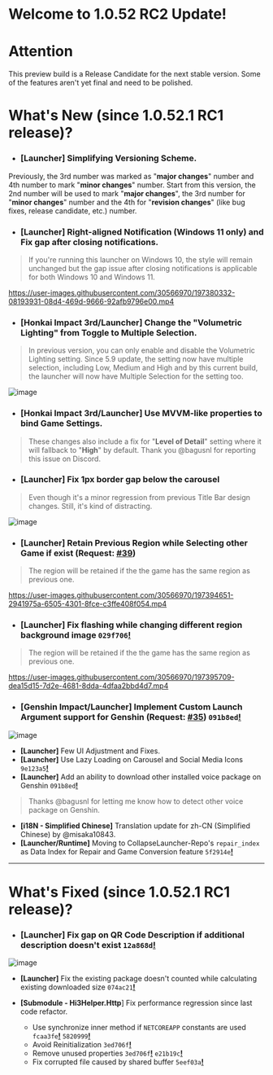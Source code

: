 # Welcome to 1.0.52 RC2 Update!

# Attention
This preview build is a Release Candidate for the next stable version. Some of the features aren't yet final and need to be polished.

# What's New (since 1.0.52.1 RC1 release)?
- ### [Launcher] Simplifying Versioning Scheme.
Previously, the 3rd number was marked as "**major changes**" number and 4th number to mark "**minor changes**" number. Start from this version, the 2nd number will be used to mark "**major changes**", the 3rd number for "**minor changes**" number and the 4th for "**revision changes**" (like bug fixes, release candidate, etc.) number.

- ### [Launcher] Right-aligned Notification (Windows 11 only) and Fix gap after closing notifications.
> If you're running this launcher on Windows 10, the style will remain unchanged but the gap issue after closing notifications is applicable for both Windows 10 and Windows 11.

https://user-images.githubusercontent.com/30566970/197380332-08193931-08d4-469d-9666-92afb9796e00.mp4

- ### [Honkai Impact 3rd/Launcher] Change the "**Volumetric Lighting**"  from Toggle to Multiple Selection.
> In previous version, you can only enable and disable the Volumetric Lighting setting.
> Since 5.9 update, the setting now have multiple selection, including Low, Medium and High and by this current build, the launcher will now have Multiple Selection for the setting too.

![image](https://user-images.githubusercontent.com/30566970/197382040-bb5cf6fb-8737-4b74-a425-59e111eb459f.png)

- ### [Honkai Impact 3rd/Launcher] Use MVVM-like properties to bind Game Settings.
> These changes also include a fix for "**Level of Detail**" setting where it will fallback to "**High**" by default.
> Thank you @bagusnl for reporting this issue on Discord.

- ### [Launcher] Fix 1px border gap below the carousel
> Even though it's a minor regression from previous Title Bar design changes. Still, it's kind of distracting.

![image](https://user-images.githubusercontent.com/30566970/197393782-c53b3d44-3740-44ca-a4ed-dfae64f544de.png)

- ### [Launcher] Retain Previous Region while Selecting other Game if exist (Request: [**#39**](https://github.com/neon-nyan/CollapseLauncher/issues/39))
> The region will be retained if the the game has the same region as previous one.

https://user-images.githubusercontent.com/30566970/197394651-2941975a-6505-4301-8fce-c3ffe408f054.mp4

- ### [Launcher] Fix flashing while changing different region background image ``029f706``[**!**](https://github.com/neon-nyan/CollapseLauncher/commit/029f706850092f42688fcb9bec24a819614440a3)
> The region will be retained if the the game has the same region as previous one.

https://user-images.githubusercontent.com/30566970/197395709-dea15d15-7d2e-4681-8dda-4dfaa2bbd4d7.mp4

- ### [Genshin Impact/Launcher] Implement Custom Launch Argument support for Genshin (Request: [**#35**](https://github.com/neon-nyan/CollapseLauncher/issues/35)) ``091b8ed``[**!**](https://github.com/neon-nyan/CollapseLauncher/commit/091b8ede4746c999b55f689d67e96dc3f03a40dd)

![image](https://user-images.githubusercontent.com/30566970/197396576-3177a8be-0f67-4dd6-ba23-6dc6abfd05ca.png)

- **[Launcher]** Few UI Adjustment and Fixes.
- **[Launcher]** Use Lazy Loading on Carousel and Social Media Icons ``9e123a5``[**!**](https://github.com/neon-nyan/CollapseLauncher/commit/9e123a5af17226af38ae8c3baa75210a8041308a)
- **[Launcher]** Add an ability to download other installed voice package on Genshin ``091b8ed``[**!**](https://github.com/neon-nyan/CollapseLauncher/commit/091b8ede4746c999b55f689d67e96dc3f03a40dd)
> Thanks @bagusnl for letting me know how to detect other voice package on Genshin.
- **[i18N - Simplified Chinese]** Translation update for zh-CN (Simplified Chinese) by @misaka10843.
- **[Launcher/Runtime]** Moving to CollapseLauncher-Repo's ``repair_index`` as Data Index for Repair and Game Conversion feature ``5f2914e``[**!**](https://github.com/neon-nyan/CollapseLauncher/commit/5f2914e313dd4aa6eae41c53839463acea307aec)

***

# What's Fixed (since 1.0.52.1 RC1 release)?
- ### **[Launcher]** Fix gap on QR Code Description if additional description doesn't exist ``12a868d``[**!**](https://github.com/neon-nyan/CollapseLauncher/commit/12a868d7eae65051db37bd850ad6dec093fdae78)

![image](https://user-images.githubusercontent.com/30566970/197396078-17f95739-f8de-4314-8f9a-f73bb36706d9.png)

- **[Launcher]** Fix the existing package doesn't counted while calculating existing downloaded size ``074ac21``[**!**](https://github.com/neon-nyan/CollapseLauncher/commit/074ac21687e1a14336d507ba5c2e1243dd0a9778)

- **[Submodule - Hi3Helper.Http**] Fix performance regression since last code refactor.
  - Use synchronize inner method if ``NETCOREAPP`` constants are used ``fcaa3fe``[**!**](https://github.com/neon-nyan/Hi3Helper.Http/commit/fcaa3fed2c077e541a8f243fa3122744e7beb1a3) ``5820999``[**!**](https://github.com/neon-nyan/Hi3Helper.Http/commit/5820999d0f5e752f095b1f752bcbc574ef987b2c)
  - Avoid Reinitialization ``3ed706f``[**!**](https://github.com/neon-nyan/Hi3Helper.Http/commit/3ed706fae0dd5c55e38184e037272315b7042e23)
  - Remove unused properties ``3ed706f``[**!**](https://github.com/neon-nyan/Hi3Helper.Http/commit/fe5e2c4931d3903b525ef5ca9e9da9acd71d52e8) ``e21b19c``[**!**](https://github.com/neon-nyan/Hi3Helper.Http/commit/e21b19cfbda5446239bf95bbb1a4773f92e4b03c)
  - Fix corrupted file caused by shared buffer ``5eef03a``[**!**](https://github.com/neon-nyan/Hi3Helper.Http/commit/5eef03ac3e0dd81e6c4c8fbd239125e89ef58587)

